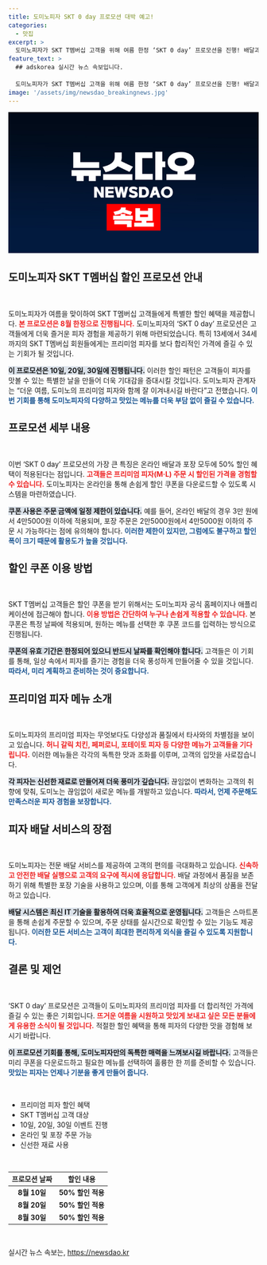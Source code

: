 ```yaml
---
title: 도미노피자 SKT 0 day 프로모션 대박 예고!
categories:
  - 맛집
excerpt: >
  도미노피자가 SKT T멤버십 고객을 위해 여름 한정 ‘SKT 0 day’ 프로모션을 진행! 배달과 포장 모두 50% 할인받고, 프리미엄 피자를 즐길 절호의 기회를 놓치지 마세요!
feature_text: >
  ## adskorea 실시간 뉴스 속보입니다.

  도미노피자가 SKT T멤버십 고객을 위해 여름 한정 ‘SKT 0 day’ 프로모션을 진행! 배달과 포장 모두 50% 할인받고, 프리미엄 피자를 즐길 절호의 기회를 놓치지 마세요!
image: '/assets/img/newsdao_breakingnews.jpg'
---
```


<p><img src="/assets/img/newsdao_breakingnews.jpg" alt="adskorea 속보" /></p>

<h2 data-ke-size="size26">도미노피자 SKT T멤버십 할인 프로모션 안내</h2>

<p data-ke-size="size16">&nbsp;</p>

<p>도미노피자가 여름을 맞이하여 SKT T멤버십 고객들에게 특별한 할인 혜택을 제공합니다. <b><span style="color: #ee2323;">본 프로모션은 8월 한정으로 진행됩니다.</span></b> 도미노피자의 ‘SKT 0 day’ 프로모션은 고객들에게 더욱 즐거운 피자 경험을 제공하기 위해 마련되었습니다. 특히 13세에서 34세까지의 SKT T멤버십 회원들에게는 프리미엄 피자를 보다 합리적인 가격에 즐길 수 있는 기회가 될 것입니다. </p>

<p><b><span style="background-color: #21538527;">이 프로모션은 10일, 20일, 30일에 진행됩니다.</span></b> 이러한 할인 패턴은 고객들이 피자를 맛볼 수 있는 특별한 날을 만들어 더욱 기대감을 증대시킬 것입니다. 도미노피자 관계자는 “더운 여름, 도미노의 프리미엄 피자와 함께 잘 이겨내시길 바란다”고 전했습니다. <b><span style="color: #1a5490;">이번 기회를 통해 도미노피자의 다양하고 맛있는 메뉴를 더욱 부담 없이 즐길 수 있습니다.</span></b></p>

<h2 data-ke-size="size26">프로모션 세부 내용</h2>

<p data-ke-size="size16">&nbsp;</p>

<p>이번 ‘SKT 0 day’ 프로모션의 가장 큰 특징은 온라인 배달과 포장 모두에 50% 할인 혜택이 적용된다는 점입니다. <b><span style="color: #ee2323;">고객들은 프리미엄 피자(M·L) 주문 시 할인된 가격을 경험할 수 있습니다.</span></b> 도미노피자는 온라인을 통해 손쉽게 할인 쿠폰을 다운로드할 수 있도록 시스템을 마련하였습니다. </p>

<p><b><span style="background-color: #21538527;">쿠폰 사용은 주문 금액에 일정 제한이 있습니다.</span></b> 예를 들어, 온라인 배달의 경우 3만 원에서 4만5000원 이하에 적용되며, 포장 주문은 2만5000원에서 4만5000원 이하의 주문 시 가능하다는 점에 유의해야 합니다. <b><span style="color: #1a5490;">이러한 제한이 있지만, 그럼에도 불구하고 할인 폭이 크기 때문에 활용도가 높을 것입니다.</span></b></p>

<h2 data-ke-size="size26">할인 쿠폰 이용 방법</h2>

<p data-ke-size="size16">&nbsp;</p>

<p>SKT T멤버십 고객들은 할인 쿠폰을 받기 위해서는 도미노피자 공식 홈페이지나 애플리케이션에 접근해야 합니다. <b><span style="color: #ee2323;">이용 방법은 간단하여 누구나 손쉽게 적용할 수 있습니다.</span></b> 본 쿠폰은 특정 날짜에 적용되며, 원하는 메뉴를 선택한 후 쿠폰 코드를 입력하는 방식으로 진행됩니다.</p>

<p><b><span style="background-color: #21538527;">쿠폰의 유효 기간은 한정되어 있으니 반드시 날짜를 확인해야 합니다.</span></b> 고객들은 이 기회를 통해, 일상 속에서 피자를 즐기는 경험을 더욱 풍성하게 만들어줄 수 있을 것입니다. <b><span style="color: #1a5490;">따라서, 미리 계획하고 준비하는 것이 중요합니다.</span></b></p>

<h2 data-ke-size="size26">프리미엄 피자 메뉴 소개</h2>

<p data-ke-size="size16">&nbsp;</p>

<p>도미노피자의 프리미엄 피자는 무엇보다도 다양성과 품질에서 타사와의 차별점을 보이고 있습니다. <b><span style="color: #ee2323;">허니 갈릭 치킨, 페퍼로니, 포테이토 피자 등 다양한 메뉴가 고객들을 기다립니다.</span></b> 이러한 메뉴들은 각각의 독특한 맛과 조화를 이루며, 고객의 입맛을 사로잡습니다. </p>

<p><b><span style="background-color: #21538527;">각 피자는 신선한 재료로 만들어져 더욱 풍미가 깊습니다.</span></b> 끊임없이 변화하는 고객의 취향에 맞춰, 도미노는 끊임없이 새로운 메뉴를 개발하고 있습니다. <b><span style="color: #1a5490;">따라서, 언제 주문해도 만족스러운 피자 경험을 보장합니다.</span></b></p>

<h2 data-ke-size="size26">피자 배달 서비스의 장점</h2>

<p data-ke-size="size16">&nbsp;</p>

<p>도미노피자는 전문 배달 서비스를 제공하여 고객의 편의를 극대화하고 있습니다. <b><span style="color: #ee2323;">신속하고 안전한 배달 실행으로 고객의 요구에 적시에 응답합니다.</span></b> 배달 과정에서 품질을 보존하기 위해 특별한 포장 기술을 사용하고 있으며, 이를 통해 고객에게 최상의 상품을 전달하고 있습니다.</p>

<p><b><span style="background-color: #21538527;">배달 시스템은 최신 IT 기술을 활용하여 더욱 효율적으로 운영됩니다.</span></b> 고객들은 스마트폰을 통해 손쉽게 주문할 수 있으며, 주문 상태를 실시간으로 확인할 수 있는 기능도 제공됩니다. <b><span style="color: #1a5490;">이러한 모든 서비스는 고객이 최대한 편리하게 외식을 즐길 수 있도록 지원합니다.</span></b></p>

<h2 data-ke-size="size26">결론 및 제언</h2>

<p data-ke-size="size16">&nbsp;</p>

<p>‘SKT 0 day’ 프로모션은 고객들이 도미노피자의 프리미엄 피자를 더 합리적인 가격에 즐길 수 있는 좋은 기회입니다. <b><span style="color: #ee2323;">뜨거운 여름을 시원하고 맛있게 보내고 싶은 모든 분들에게 유용한 소식이 될 것입니다.</span></b> 적절한 할인 혜택을 통해 피자의 다양한 맛을 경험해 보시기 바랍니다.</p>

<p><b><span style="background-color: #21538527;">이 프로모션 기회를 통해, 도미노피자만의 독특한 매력을 느껴보시길 바랍니다.</span></b> 고객들은 미리 쿠폰을 다운로드하고 필요한 메뉴를 선택하여 훌륭한 한 끼를 준비할 수 있습니다. <b><span style="color: #1a5490;">맛있는 피자는 언제나 기분을 좋게 만들어 줍니다.</span></b></p>

<p data-ke-size="size16">&nbsp;</p>

<ul>
    <li>프리미엄 피자 할인 혜택</li>
    <li>SKT T멤버십 고객 대상</li>
    <li>10일, 20일, 30일 이벤트 진행</li>
    <li>온라인 및 포장 주문 가능</li>
    <li>신선한 재료 사용</li>
</ul>

<p data-ke-size="size16">&nbsp;</p>

<table style="width: 100%; border-collapse: collapse;">
    <thead>
        <tr>
            <th style="text-align: center; height: 17px;"><b>프로모션 날짜</b></th>
            <th style="text-align: center; height: 17px;"><b>할인 내용</b></th>
        </tr>
    </thead>
    <tbody>
        <tr>
            <td style="text-align: center; height: 17px;"><b>8월 10일</b></td>
            <td style="text-align: center; height: 17px;"><b>50% 할인 적용</b></td>
        </tr>
        <tr>
            <td style="text-align: center; height: 17px;"><b>8월 20일</b></td>
            <td style="text-align: center; height: 17px;"><b>50% 할인 적용</b></td>
        </tr>
        <tr>
            <td style="text-align: center; height: 17px;"><b>8월 30일</b></td>
            <td style="text-align: center; height: 17px;"><b>50% 할인 적용</b></td>
        </tr>
    </tbody>
</table>

<p data-ke-size="size16">&nbsp;</p>
실시간 뉴스 속보는, <a href="https://newsdao.kr" rel="dofollow">https://newsdao.kr</a>


